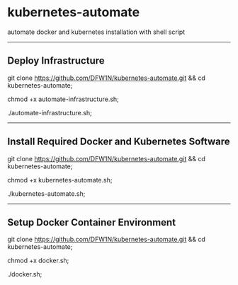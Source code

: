 # kubernetes-automate
automate docker and kubernetes installation with shell script

---

## Deploy Infrastructure

git clone https://github.com/DFW1N/kubernetes-automate.git && cd kubernetes-automate;

chmod +x automate-infrastructure.sh;

./automate-infrastructure.sh;

---

## Install Required Docker and Kubernetes Software

git clone https://github.com/DFW1N/kubernetes-automate.git && cd kubernetes-automate;

chmod +x kubernetes-automate.sh;

./kubernetes-automate.sh;

---

## Setup Docker Container Environment

git clone https://github.com/DFW1N/kubernetes-automate.git && cd kubernetes-automate;

chmod +x docker.sh;

./docker.sh;
